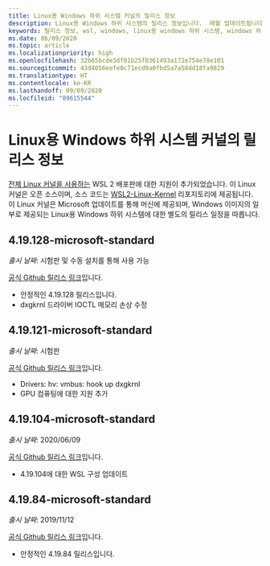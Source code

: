 ```yaml
---
title: Linux용 Windows 하위 시스템 커널의 릴리스 정보
description: Linux용 Windows 하위 시스템의 릴리스 정보입니다.  매월 업데이트됩니다.
keywords: 릴리스 정보, wsl, windows, linux용 windows 하위 시스템, windows 하위 시스템, ubuntu, 커널
ms.date: 06/09/2020
ms.topic: article
ms.localizationpriority: high
ms.openlocfilehash: 32b65bcde3df01b25f0361493a172e754e78e101
ms.sourcegitcommit: 43d4056eefe0c71ecd9a0fbd5a7a58dd18fa9829
ms.translationtype: HT
ms.contentlocale: ko-KR
ms.lasthandoff: 09/09/2020
ms.locfileid: "89615544"
---
```

# <a name="release-notes-for-windows-subsystem-for-linux-kernel"></a>Linux용 Windows 하위 시스템 커널의 릴리스 정보

[전체 Linux 커널을 사용하는](https://devblogs.microsoft.com/commandline/shipping-a-linux-kernel-with-windows/) WSL 2 배포판에 대한 지원이 추가되었습니다. 이 Linux 커널은 오픈 소스이며, 소스 코드는 [WSL2-Linux-Kernel](https://github.com/microsoft/WSL2-Linux-Kernel) 리포지토리에 제공됩니다. 이 Linux 커널은 Microsoft 업데이트를 통해 머신에 제공되며, Windows 이미지의 일부로 제공되는 Linux용 Windows 하위 시스템에 대한 별도의 릴리스 일정을 따릅니다.

## <a name="419128-microsoft-standard"></a>4.19.128-microsoft-standard
*출시 날짜*: 시험판 및 수동 설치를 통해 사용 가능

[공식 Github 릴리스 링크](https://github.com/microsoft/WSL2-Linux-Kernel/releases/tag/4.19.128-microsoft-standard)입니다.

* 안정적인 4.19.128 릴리스입니다.
* dxgkrnl 드라이버 IOCTL 메모리 손상 수정

## <a name="419121-microsoft-standard"></a>4.19.121-microsoft-standard
*출시 날짜*: 시험판

[공식 Github 릴리스 링크](https://github.com/microsoft/WSL2-Linux-Kernel/releases/tag/4.19.121-microsoft-standard)입니다.

* Drivers: hv: vmbus: hook up dxgkrnl
* GPU 컴퓨팅에 대한 지원 추가

## <a name="419104-microsoft-standard"></a>4.19.104-microsoft-standard
*출시 날짜*: 2020/06/09 

[공식 Github 릴리스 링크](https://github.com/microsoft/WSL2-Linux-Kernel/releases/tag/4.19.104-microsoft-standard)입니다.

* 4\.19.104에 대한 WSL 구성 업데이트

## <a name="41984-microsoft-standard"></a>4.19.84-microsoft-standard
*출시 날짜*: 2019/11/12 

[공식 Github 릴리스 링크](https://github.com/microsoft/WSL2-Linux-Kernel/releases/tag/4.19.84-microsoft-standard)입니다.

* 안정적인 4.19.84 릴리스입니다.

